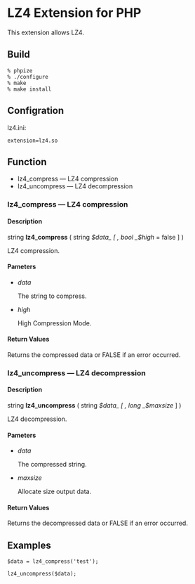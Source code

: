 # LZ4 Extension for PHP #

This extension allows LZ4.

## Build ##

    % phpize
    % ./configure
    % make
    % make install

## Configration ##

lz4.ini:

    extension=lz4.so

## Function ##

* lz4\_compress — LZ4 compression
* lz4\_uncompress — LZ4 decompression


### lz4\_compress — LZ4 compression ###

#### Description ####

string **lz4\_compress** ( string _$data_ [ , bool _$high_ = false ] )

LZ4 compression.

#### Pameters ####

* _data_

  The string to compress.

* _high_

  High Compression Mode.

#### Return Values ####

Returns the compressed data or FALSE if an error occurred.


### lz4\_uncompress — LZ4 decompression ###

#### Description ####

string **lz4\_uncompress** ( string _$data_ [ , long _$maxsize_ ] )

LZ4 decompression.

#### Pameters ####

* _data_

  The compressed string.

* _maxsize_

  Allocate size output data.

#### Return Values ####

Returns the decompressed data or FALSE if an error occurred.

## Examples ##

    $data = lz4_compress('test');

    lz4_uncompress($data);
